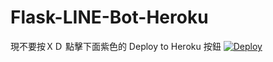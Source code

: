 # Flask-LINE-Bot-Heroku 

現不要按ＸＤ
點擊下面紫色的 Deploy to Heroku 按鈕
<a href="https://heroku.com/deploy?template=https://github.com/ChiHsinTseng/Flask-LINE-Bot-Heroku/edit/main/">
  <img src="https://www.herokucdn.com/deploy/button.svg" alt="Deploy">
</a>
